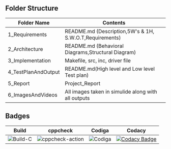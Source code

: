## Folder Structure
| Folder Name | Contents |
|---|---|
| 1_Requirements | README.md (Description,5W's & 1H, S.W.O.T,Requirements)  |
| 2_Architecture | README.md (Behavioral Diagrams,Structural  Diagram) |
| 3_Implementation | Makefile, src, inc, driver file|
| 4_TestPlanAndOutput | README.md(High level and Low level Test plan) |
| 5_Report | Project_Report | 
| 6_ImagesAndVideos | All images taken in simulide along with all outputs |

## Badges
|Build|cppcheck|Codiga|Codacy|
|:--:|:--:|:--:|:--:|
|![Build-C](https://github.com/habeeb063/Module3_Group65/actions/workflows/Build-c.yml/badge.svg)|![cppcheck-action](https://github.com/habeeb063/Module3_Group65/actions/workflows/cppcheck.yml/badge.svg)|![Codiga](https://api.codiga.io/project/31871/status/svg)| [![Codacy Badge](https://app.codacy.com/project/badge/Grade/8e0b971720ed4932ae1475cc675561e0)](https://www.codacy.com/gh/habeeb063/Module3_Group65/dashboard?utm_source=github.com&amp;utm_medium=referral&amp;utm_content=habeeb063/Module3_Group65&amp;utm_campaign=Badge_Grade)
